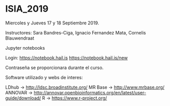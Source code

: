 # ISIA_2019

Miercoles y Jueves 17 y 18 Septiembre 2019.

Instructores: Sara Bandres-Ciga, Ignacio Fernandez Mata, Cornelis Blauwendraat

Jupyter notebooks

Login: https://notebook.hail.is 
https://notebook.hail.is/new

Contraseña se proporcionara durante el curso.

Software utilizado y webs de interes:

LDhub -> http://ldsc.broadinstitute.org/
MR Base -> http://www.mrbase.org/
ANNOVAR -> http://annovar.openbioinformatics.org/en/latest/user-guide/download/
R -> https://www.r-project.org/
